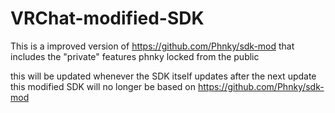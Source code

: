 # VRChat-modified-SDK
This is a improved version of https://github.com/Phnky/sdk-mod that includes the "private" features phnky locked from the public

this will be updated whenever the SDK itself updates after the next update this modified SDK will no longer be based on https://github.com/Phnky/sdk-mod
